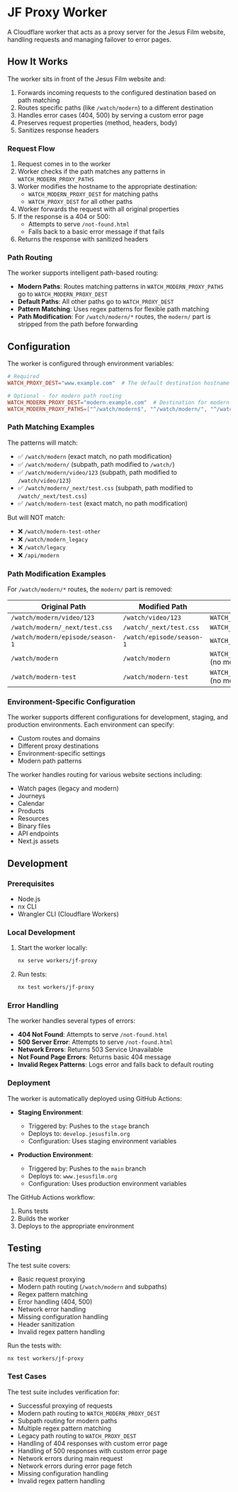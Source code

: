 # JF Proxy Worker

A Cloudflare worker that acts as a proxy server for the Jesus Film website, handling requests and managing failover to error pages.

## How It Works

The worker sits in front of the Jesus Film website and:

1. Forwards incoming requests to the configured destination based on path matching
2. Routes specific paths (like `/watch/modern`) to a different destination
3. Handles error cases (404, 500) by serving a custom error page
4. Preserves request properties (method, headers, body)
5. Sanitizes response headers

### Request Flow

1. Request comes in to the worker
2. Worker checks if the path matches any patterns in `WATCH_MODERN_PROXY_PATHS`
3. Worker modifies the hostname to the appropriate destination:
   - `WATCH_MODERN_PROXY_DEST` for matching paths
   - `WATCH_PROXY_DEST` for all other paths
4. Worker forwards the request with all original properties
5. If the response is a 404 or 500:
   - Attempts to serve `/not-found.html`
   - Falls back to a basic error message if that fails
6. Returns the response with sanitized headers

### Path Routing

The worker supports intelligent path-based routing:

- **Modern Paths**: Routes matching patterns in `WATCH_MODERN_PROXY_PATHS` go to `WATCH_MODERN_PROXY_DEST`
- **Default Paths**: All other paths go to `WATCH_PROXY_DEST`
- **Pattern Matching**: Uses regex patterns for flexible path matching
- **Path Modification**: For `/watch/modern/*` routes, the `modern/` part is stripped from the path before forwarding

## Configuration

The worker is configured through environment variables:

```toml
# Required
WATCH_PROXY_DEST="www.example.com"  # The default destination hostname to proxy requests to

# Optional - for modern path routing
WATCH_MODERN_PROXY_DEST="modern.example.com"  # Destination for modern paths
WATCH_MODERN_PROXY_PATHS=["^/watch/modern$", "^/watch/modern/", "^/watch/modern-test$"]  # Regex patterns for modern paths
```

### Path Matching Examples

The patterns will match:

- ✅ `/watch/modern` (exact match, no path modification)
- ✅ `/watch/modern/` (subpath, path modified to `/watch/`)
- ✅ `/watch/modern/video/123` (subpath, path modified to `/watch/video/123`)
- ✅ `/watch/modern/_next/test.css` (subpath, path modified to `/watch/_next/test.css`)
- ✅ `/watch/modern-test` (exact match, no path modification)

But will NOT match:

- ❌ `/watch/modern-test-other`
- ❌ `/watch/modern_legacy`
- ❌ `/watch/legacy`
- ❌ `/api/modern`

### Path Modification Examples

For `/watch/modern/*` routes, the `modern/` part is removed:

| Original Path                    | Modified Path             | Destination                                 |
| -------------------------------- | ------------------------- | ------------------------------------------- |
| `/watch/modern/video/123`        | `/watch/video/123`        | `WATCH_MODERN_PROXY_DEST`                   |
| `/watch/modern/_next/test.css`   | `/watch/_next/test.css`   | `WATCH_MODERN_PROXY_DEST`                   |
| `/watch/modern/episode/season-1` | `/watch/episode/season-1` | `WATCH_MODERN_PROXY_DEST`                   |
| `/watch/modern`                  | `/watch/modern`           | `WATCH_MODERN_PROXY_DEST` (no modification) |
| `/watch/modern-test`             | `/watch/modern-test`      | `WATCH_MODERN_PROXY_DEST` (no modification) |

### Environment-Specific Configuration

The worker supports different configurations for development, staging, and production environments. Each environment can specify:

- Custom routes and domains
- Different proxy destinations
- Environment-specific settings
- Modern path patterns

The worker handles routing for various website sections including:

- Watch pages (legacy and modern)
- Journeys
- Calendar
- Products
- Resources
- Binary files
- API endpoints
- Next.js assets

## Development

### Prerequisites

- Node.js
- nx CLI
- Wrangler CLI (Cloudflare Workers)

### Local Development

1. Start the worker locally:

   ```bash
   nx serve workers/jf-proxy
   ```

2. Run tests:
   ```bash
   nx test workers/jf-proxy
   ```

### Error Handling

The worker handles several types of errors:

- **404 Not Found**: Attempts to serve `/not-found.html`
- **500 Server Error**: Attempts to serve `/not-found.html`
- **Network Errors**: Returns 503 Service Unavailable
- **Not Found Page Errors**: Returns basic 404 message
- **Invalid Regex Patterns**: Logs error and falls back to default routing

### Deployment

The worker is automatically deployed using GitHub Actions:

- **Staging Environment**:
  - Triggered by: Pushes to the `stage` branch
  - Deploys to: `develop.jesusfilm.org`
  - Configuration: Uses staging environment variables

- **Production Environment**:
  - Triggered by: Pushes to the `main` branch
  - Deploys to: `www.jesusfilm.org`
  - Configuration: Uses production environment variables

The GitHub Actions workflow:

1. Runs tests
2. Builds the worker
3. Deploys to the appropriate environment

## Testing

The test suite covers:

- Basic request proxying
- Modern path routing (`/watch/modern` and subpaths)
- Regex pattern matching
- Error handling (404, 500)
- Network error handling
- Missing configuration handling
- Header sanitization
- Invalid regex pattern handling

Run the tests with:

```bash
nx test workers/jf-proxy
```

### Test Cases

The test suite includes verification for:

- Successful proxying of requests
- Modern path routing to `WATCH_MODERN_PROXY_DEST`
- Subpath routing for modern paths
- Multiple regex pattern matching
- Legacy path routing to `WATCH_PROXY_DEST`
- Handling of 404 responses with custom error page
- Handling of 500 responses with custom error page
- Network errors during main request
- Network errors during error page fetch
- Missing configuration handling
- Invalid regex pattern handling
